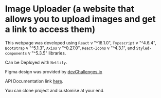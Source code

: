 # Image Uploader (a website that allows you to upload images and get a link to access them)

This webpage was developed using `React` v "^18.1.0", `Typescript` v "^4.6.4", `Bootstrap` v "^5.1.3", `Axios` v "^0.27.0", `React-Icons` v "^4.3.1", and `Styled-components` v "^5.3.5" libraries.

Can be Deployed with `Netlify`.

Figma design was provided by [devChallenges.io](https://devchallenges.io/)

API Documentation link [here](https://github.com/JUGG097/Dev-Challenges-ImageUploader-Laravel-BE).

You can clone project and customise at your end.
